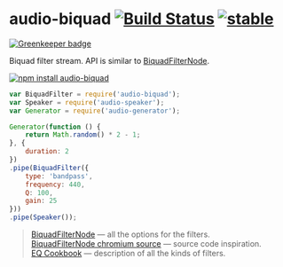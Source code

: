 # audio-biquad [![Build Status](https://travis-ci.org/audiojs/audio-biquad.svg?branch=master)](https://travis-ci.org/audiojs/audio-biquad) [![stable](http://badges.github.io/stability-badges/dist/stable.svg)](http://github.com/badges/stability-badges)

[![Greenkeeper badge](https://badges.greenkeeper.io/audiojs/audio-biquad.svg)](https://greenkeeper.io/)

Biquad filter stream. API is similar to [BiquadFilterNode](https://developer.mozilla.org/en-US/docs/Web/API/BiquadFilterNode).

[![npm install audio-biquad](https://nodei.co/npm/audio-biquad.png?mini=true)](https://npmjs.org/package/audio-biquad/)


```js
var BiquadFilter = require('audio-biquad');
var Speaker = require('audio-speaker');
var Generator = require('audio-generator');

Generator(function () {
	return Math.random() * 2 - 1;
}, {
	duration: 2
})
.pipe(BiquadFilter({
	type: 'bandpass',
	frequency: 440,
	Q: 100,
	gain: 25
}))
.pipe(Speaker());
```

> [BiquadFilterNode](https://developer.mozilla.org/en-US/docs/Web/API/BiquadFilterNode) — all the options for the filters.</br>
> [BiquadFilterNode chromium source](https://code.google.com/p/chromium/codesearch#chromium/src/third_party/WebKit/Source/platform/audio/Biquad.cpp&rcl=1443871507&l=283) — source code inspiration.</br>
> [EQ Cookbook](http://www.musicdsp.org/files/Audio-EQ-Cookbook.txt) — description of all the kinds of filters.</br>
